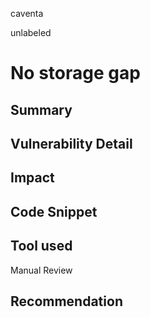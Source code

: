 caventa

unlabeled

# No storage gap

## Summary

## Vulnerability Detail

## Impact

## Code Snippet

## Tool used

Manual Review

## Recommendation
